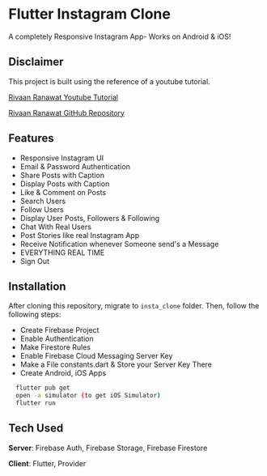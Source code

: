 # Flutter Instagram Clone

A completely Responsive Instagram App- Works on Android & iOS!

## Disclaimer

This project is built using the reference of a youtube tutorial.

<p>
    <a href="https://youtu.be/BBccK1zTgxw">Rivaan Ranawat Youtube Tutorial</a>
</p>

<p>
    <a href="https://github.com/RivaanRanawat/instagram-flutter-clone">
        Rivaan Ranawat GitHub Repository
    </a>
</p>

## Features

- Responsive Instagram UI
- Email & Password Authentication
- Share Posts with Caption
- Display Posts with Caption
- Like & Comment on Posts
- Search Users
- Follow Users
- Display User Posts, Followers & Following
- Chat With Real Users
- Post Stories like real Instagram App
- Receive Notification whenever Someone send's a Message
- EVERYTHING REAL TIME
- Sign Out

## Installation

After cloning this repository, migrate to `insta_clone` folder. Then, follow the following steps:

- Create Firebase Project
- Enable Authentication
- Make Firestore Rules
- Enable Firebase Cloud Messaging Server Key
- Make a File constants.dart & Store your Server Key There
- Create Android, iOS Apps

```bash
  flutter pub get
  open -a simulator (to get iOS Simulator)
  flutter run
```

## Tech Used

**Server**: Firebase Auth, Firebase Storage, Firebase Firestore

**Client**: Flutter, Provider
